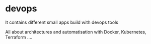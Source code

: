 # devops
It contains different small apps build with devops tools

All about architectures and automatisation with Docker, Kubernetes, Terraform ....
